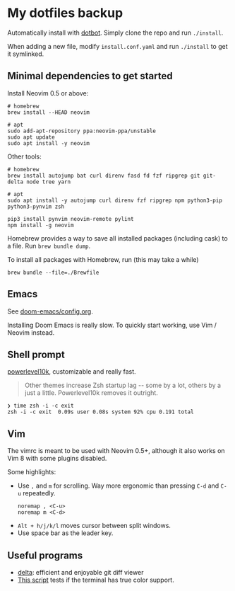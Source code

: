 # My dotfiles backup

Automatically install with [dotbot](https://github.com/anishathalye/dotbot). Simply clone the repo and run `./install`.

When adding a new file, modify `install.conf.yaml` and run `./install` to get it symlinked.

## Minimal dependencies to get started

Install Neovim 0.5 or above:
```
# homebrew
brew install --HEAD neovim

# apt
sudo add-apt-repository ppa:neovim-ppa/unstable
sudo apt update
sudo apt install -y neovim
```

Other tools:
```
# homebrew
brew install autojump bat curl direnv fasd fd fzf ripgrep git git-delta node tree yarn

# apt
sudo apt install -y autojump curl direnv fzf ripgrep npm python3-pip python3-pynvim zsh

pip3 install pynvim neovim-remote pylint
npm install -g neovim
```

Homebrew provides a way to save all installed packages (including cask) to a file. Run `brew bundle dump`.

To install all packages with Homebrew, run (this may take a while)
```
brew bundle --file=./Brewfile
```

## Emacs

See [doom-emacs/config.org](doom-emacs/config.org).

Installing Doom Emacs is really slow. To quickly start working, use Vim / Neovim instead.

## Shell prompt

[powerlevel10k](https://github.com/romkatv/powerlevel10k), customizable and really fast.

> Other themes increase Zsh startup lag -- some by a lot, others by a just a
> little. Powerlevel10k removes it outright.
```
❯ time zsh -i -c exit
zsh -i -c exit  0.09s user 0.08s system 92% cpu 0.191 total
```

## Vim

The vimrc is meant to be used with Neovim 0.5+, although it also works on Vim 8 with some plugins disabled.

Some highlights:

- Use `,` and `m` for scrolling. Way more ergonomic than pressing `C-d` and `C-u` repeatedly.
    ```
    noremap , <C-u>
    noremap m <C-d>
    ```
- `Alt + h/j/k/l` moves cursor between split windows.
- Use space bar as the leader key.

## Useful programs

- [delta](https://github.com/dandavison/delta): efficient and enjoyable git diff viewer
- [This script](https://gist.githubusercontent.com/lifepillar/09a44b8cf0f9397465614e622979107f/raw/24-bit-color.sh) tests if the terminal has true color support.
